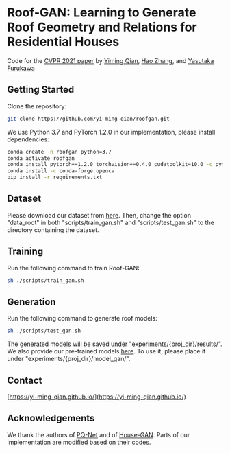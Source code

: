 # Roof-GAN: Learning to Generate Roof Geometry and Relations for Residential Houses

Code for the [CVPR 2021 paper](https://arxiv.org/abs/2012.09340) by [Yiming Qian](https://yi-ming-qian.github.io/), [Hao Zhang](https://www.cs.sfu.ca/~haoz/), and [Yasutaka Furukawa](https://www.cs.sfu.ca/~furukawa/)

## Getting Started

Clone the repository:
```bash
git clone https://github.com/yi-ming-qian/roofgan.git
```

We use Python 3.7 and PyTorch 1.2.0 in our implementation, please install dependencies:
```bash
conda create -n roofgan python=3.7
conda activate roofgan
conda install pytorch==1.2.0 torchvision==0.4.0 cudatoolkit=10.0 -c pytorch
conda install -c conda-forge opencv
pip install -r requirements.txt
```

## Dataset
Please download our dataset from [here](https://www.dropbox.com/s/a6nc146y86uvyy9/normalmap.zip?dl=0). Then, change the option "data_root" in both "scripts/train_gan.sh" and "scripts/test_gan.sh" to the directory containing the dataset.

## Training
Run the following command to train Roof-GAN:
```bash
sh ./scripts/train_gan.sh
```

## Generation
Run the following command to generate roof models:
```bash
sh ./scripts/test_gan.sh
```

The generated models will be saved under "experiments/{proj_dir}/results/". We also provide our pre-trained models [here](https://www.dropbox.com/s/qxt0ek0kfcaq3pi/ckpt_epoch200000.pth?dl=0). To use it, please place it under "experiments/{proj_dir}/model_gan/".

## Contact
[https://yi-ming-qian.github.io/](https://yi-ming-qian.github.io/)

## Acknowledgements
We thank the authors of [PQ-Net](https://github.com/ChrisWu1997/PQ-NET) and of [House-GAN](https://github.com/ennauata/housegan). Parts of our implementation are modified based on their codes.
